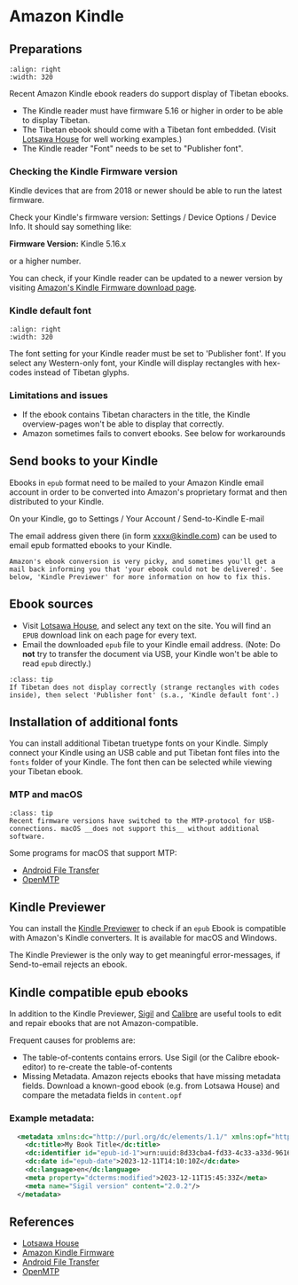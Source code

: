 # Amazon Kindle

## Preparations

```{image} Images/kindle_info.jpg
:align: right
:width: 320
```

Recent Amazon Kindle ebook readers do support display of Tibetan ebooks.

- The Kindle reader must have firmware 5.16 or higher in order to be able to display Tibetan.
- The Tibetan ebook should come with a Tibetan font embedded. (Visit [Lotsawa House](https://www.lotsawahouse.org) for well working examples.)
- The Kindle reader "Font" needs to be set to "Publisher font".

### Checking the Kindle Firmware version

Kindle devices that are from 2018 or newer should be able to run the latest firmware. 

Check your Kindle's firmware version: Settings / Device Options / Device Info. It should say something like:

**Firmware Version:** Kindle 5.16.x

or a higher number.

You can check, if your Kindle reader can be updated to a newer version by visiting [Amazon's Kindle Firmware download page](https://www.amazon.de/gp/help/customer/display.html?nodeId=GKMQC26VQQMM8XSW).

### Kindle default font

```{image} Images/kindle_fonts.jpg
:align: right
:width: 320
```

The font setting for your Kindle reader must be set to 'Publisher font'. If you select any Western-only font, your Kindle will display rectangles with hex-codes instead of Tibetan glyphs.

### Limitations and issues

- If the ebook contains Tibetan characters in the title, the Kindle overview-pages won't be able to display that correctly.
- Amazon sometimes fails to convert ebooks. See below for workarounds

## Send books to your Kindle

Ebooks in `epub` format need to be mailed to your Amazon Kindle email account in order to be converted into Amazon's proprietary format and then distributed to your Kindle.

On your Kindle, go to Settings / Your Account / Send-to-Kindle E-mail

The email address given there (in form xxxx@kindle.com) can be used to email epub formatted ebooks to your Kindle.

```{warning}
Amazon's ebook conversion is very picky, and sometimes you'll get a mail back informing you that 'your ebook could not be delivered'. See below, 'Kindle Previewer' for more information on how to fix this.
```

## Ebook sources

- Visit [Lotsawa House](https://www.lotsawahouse.org), and select any text on the site. You will find an `EPUB` download link on each page for every text.
- Email the downloaded `epub` file to your Kindle email address. (Note: Do __not__ try to transfer the document via USB, your Kindle won't be able to read `epub` directly.)

```{Admonition} Strange rectangles instead of Tibetan?
:class: tip
If Tibetan does not display correctly (strange rectangles with codes inside), then select 'Publisher font' (s.a., 'Kindle default font'.)
```

## Installation of additional fonts

You can install additional Tibetan truetype fonts on your Kindle. Simply connect your Kindle using an USB cable and put Tibetan font files into the `fonts` folder of your Kindle.
The font then can be selected while viewing your Tibetan ebook.

### MTP and macOS

```{Admonition} Connect your Kindle to the Mac
:class: tip
Recent firmware versions have switched to the MTP-protocol for USB-connections. macOS __does not support this__ without additional software.
```

Some programs for macOS that support MTP:

- [Android File Transfer](https://www.android.com/filetransfer/)
- [OpenMTP](https://github.com/ganeshrvel/openmtp)

## Kindle Previewer

You can install the [Kindle Previewer](https://www.amazon.com/Kindle-Previewer/b?ie=UTF8&node=21381691011) to check if an `epub` Ebook is compatible with Amazon's Kindle converters.
It is available for macOS and Windows.

The Kindle Previewer is the only way to get meaningful error-messages, if Send-to-email rejects an ebook.

## Kindle compatible epub ebooks

In addition to the Kindle Previewer, [Sigil](https://sigil-ebook.com/sigil/) and [Calibre](https://calibre-ebook.com/) are useful tools to edit and repair ebooks that are not Amazon-compatible.

Frequent causes for problems are:

- The table-of-contents contains errors. Use Sigil (or the Calibre ebook-editor) to re-create the table-of-contents
- Missing Metadata. Amazon rejects ebooks that have missing metadata fields. Download a known-good ebook (e.g. from Lotsawa House) and compare the metadata fields in `content.opf`

### Example metadata:

```xml
  <metadata xmlns:dc="http://purl.org/dc/elements/1.1/" xmlns:opf="http://www.idpf.org/2007/opf">
    <dc:title>My Book Title</dc:title>
    <dc:identifier id="epub-id-1">urn:uuid:8d33cba4-fd33-4c33-a33d-9616bfd1f7ba</dc:identifier>
    <dc:date id="epub-date">2023-12-11T14:10:10Z</dc:date>
    <dc:language>en</dc:language>
    <meta property="dcterms:modified">2023-12-11T15:45:33Z</meta>
    <meta name="Sigil version" content="2.0.2"/>
  </metadata>
```

## References

- [Lotsawa House](https://www.lotsawahouse.org)
- [Amazon Kindle Firmware](https://www.amazon.de/gp/help/customer/display.html?nodeId=GKMQC26VQQMM8XSW)
- [Android File Transfer](https://www.android.com/filetransfer/)
- [OpenMTP](https://github.com/ganeshrvel/openmtp)
